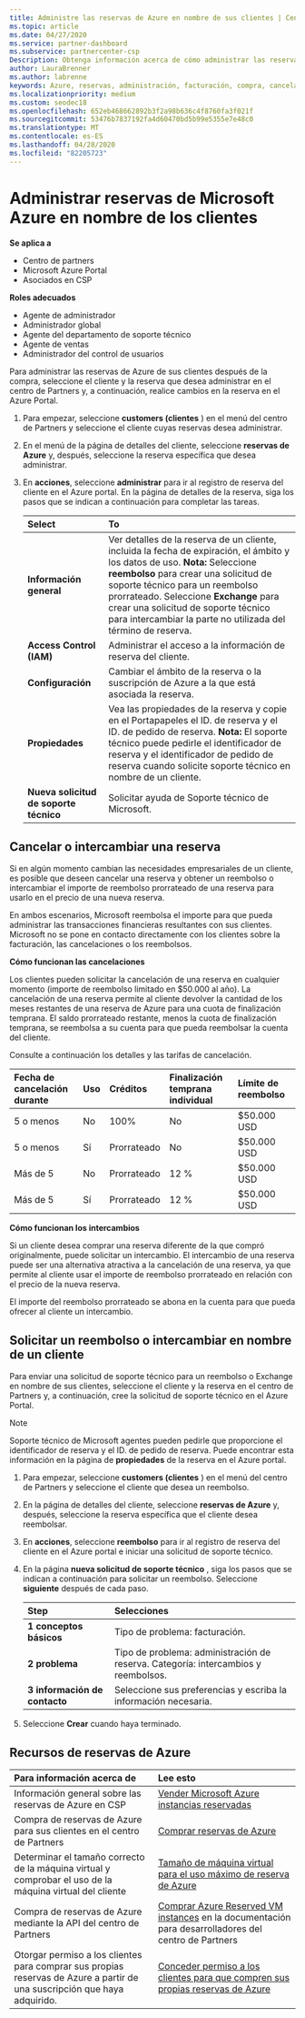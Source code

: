 ```yaml
---
title: Administre las reservas de Azure en nombre de sus clientes | Centro de Partners
ms.topic: article
ms.date: 04/27/2020
ms.service: partner-dashboard
ms.subservice: partnercenter-csp
Description: Obtenga información acerca de cómo administrar las reservas de Azure en nombre de un cliente, incluido cómo cancelar una reserva, intercambiar una reserva o solicitar un reembolso.
author: LauraBrenner
ms.author: labrenne
keywords: Azure, reservas, administración, facturación, compra, cancelación, intercambio, cuota de finalización anticipada
ms.localizationpriority: medium
ms.custom: seodec18
ms.openlocfilehash: 652eb468662892b3f2a98b636c4f8760fa3f021f
ms.sourcegitcommit: 53476b7837192fa4d60470bd5b99e5355e7e48c0
ms.translationtype: MT
ms.contentlocale: es-ES
ms.lasthandoff: 04/28/2020
ms.locfileid: "82205723"
---
```

# <a name="manage-microsoft-azure-reservations-on-behalf-of-your-customers"></a>Administrar reservas de Microsoft Azure en nombre de los clientes

**Se aplica a**

- Centro de partners
- Microsoft Azure Portal 
- Asociados en CSP

**Roles adecuados**

- Agente de administrador
- Administrador global
- Agente del departamento de soporte técnico
- Agente de ventas
- Administrador del control de usuarios

Para administrar las reservas de Azure de sus clientes después de la compra, seleccione el cliente y la reserva que desea administrar en el centro de Partners y, a continuación, realice cambios en la reserva en el Azure Portal.

1. Para empezar, seleccione **customers (clientes** ) en el menú del centro de Partners y seleccione el cliente cuyas reservas desea administrar. 

2. En el menú de la página de detalles del cliente, seleccione **reservas de Azure** y, después, seleccione la reserva específica que desea administrar.  

3. En **acciones**, seleccione **administrar** para ir al registro de reserva del cliente en el Azure portal. En la página de detalles de la reserva, siga los pasos que se indican a continuación para completar las tareas.  

    | **Select**   | **To**    |
    |:-----------------------------|:-----------------|
    | **Información general**   | Ver detalles de la reserva de un cliente, incluida la fecha de expiración, el ámbito y los datos de uso. **Nota:** Seleccione **reembolso** para crear una solicitud de soporte técnico para un reembolso prorrateado. Seleccione **Exchange** para crear una solicitud de soporte técnico para intercambiar la parte no utilizada del término de reserva.  
    | **Access Control (IAM)**   | Administrar el acceso a la información de reserva del cliente.|
    | **Configuración**   | Cambiar el ámbito de la reserva o la suscripción de Azure a la que está asociada la reserva.    |
    | **Propiedades**   | Vea las propiedades de la reserva y copie en el Portapapeles el ID. de reserva y el ID. de pedido de reserva. **Nota:** El soporte técnico puede pedirle el identificador de reserva y el identificador de pedido de reserva cuando solicite soporte técnico en nombre de un cliente.    |
    | **Nueva solicitud de soporte técnico**    | Solicitar ayuda de Soporte técnico de Microsoft.   |
 
## <a name="cancel-or-exchange-a-reservation"></a>Cancelar o intercambiar una reserva 

Si en algún momento cambian las necesidades empresariales de un cliente, es posible que deseen cancelar una reserva y obtener un reembolso o intercambiar el importe de reembolso prorrateado de una reserva para usarlo en el precio de una nueva reserva.

En ambos escenarios, Microsoft reembolsa el importe para que pueda administrar las transacciones financieras resultantes con sus clientes. Microsoft no se pone en contacto directamente con los clientes sobre la facturación, las cancelaciones o los reembolsos.


**Cómo funcionan las cancelaciones**

Los clientes pueden solicitar la cancelación de una reserva en cualquier momento (importe de reembolso limitado en $50.000 al año). La cancelación de una reserva permite al cliente devolver la cantidad de los meses restantes de una reserva de Azure para una cuota de finalización temprana. El saldo prorrateado restante, menos la cuota de finalización temprana, se reembolsa a su cuenta para que pueda reembolsar la cuenta del cliente. 

Consulte a continuación los detalles y las tarifas de cancelación.


|**Fecha de cancelación**<br> durante   |**Uso**    |**Créditos**  |**Finalización temprana**<br> individual    |**Límite de reembolso** | 
|:----------------------------------|:------------|:-----------|:--------------------------------|:--------------|
|5 o menos                         | No          | 100%       | No                              | $50.000 USD   |
|5 o menos                         | Sí         | Prorrateado  | No                              | $50.000 USD   |
|Más de 5                        | No          | Prorrateado  | 12 %                             | $50.000 USD   |
|Más de 5                        | Sí         | Prorrateado  | 12 %                             | $50.000 USD   |


**Cómo funcionan los intercambios** 

Si un cliente desea comprar una reserva diferente de la que compró originalmente, puede solicitar un intercambio. El intercambio de una reserva puede ser una alternativa atractiva a la cancelación de una reserva, ya que permite al cliente usar el importe de reembolso prorrateado en relación con el precio de la nueva reserva. 

El importe del reembolso prorrateado se abona en la cuenta para que pueda ofrecer al cliente un intercambio.


## <a name="request-a-refund-or-exchange-on-behalf-of-a-customer"></a>Solicitar un reembolso o intercambiar en nombre de un cliente 

Para enviar una solicitud de soporte técnico para un reembolso o Exchange en nombre de sus clientes, seleccione el cliente y la reserva en el centro de Partners y, a continuación, cree la solicitud de soporte técnico en el Azure Portal. 

>[!NOTE]
>Soporte técnico de Microsoft agentes pueden pedirle que proporcione el identificador de reserva y el ID. de pedido de reserva. Puede encontrar esta información en la página de **propiedades** de la reserva en el Azure portal. 

1. Para empezar, seleccione **customers (clientes** ) en el menú del centro de Partners y seleccione el cliente que desea un reembolso. 

2. En la página de detalles del cliente, seleccione **reservas de Azure** y, después, seleccione la reserva específica que el cliente desea reembolsar.  

3. En **acciones**, seleccione **reembolso** para ir al registro de reserva del cliente en el Azure portal e iniciar una solicitud de soporte técnico.  

4. En la página **nueva solicitud de soporte técnico** , siga los pasos que se indican a continuación para solicitar un reembolso. Seleccione **siguiente** después de cada paso. 

    |**Step**                    |**Selecciones**    |
    |:---------------------------|:-----------------|
    |**1 conceptos básicos**                |Tipo de problema: facturación.  |
    |**2 problema**               |Tipo de problema: administración de reserva. Categoría: intercambios y reembolsos. |
    |**3 información de contacto**   |Seleccione sus preferencias y escriba la información necesaria. 

5.  Seleccione **Crear** cuando haya terminado.

## <a name="azure-reservations-resources"></a>Recursos de reservas de Azure
|**Para información acerca de**   |**Lee esto**    |
|:-----------------------------|:-----------------|
|Información general sobre las reservas de Azure en CSP  | [Vender Microsoft Azure instancias reservadas](azure-reservations.md) |
|Compra de reservas de Azure para sus clientes en el centro de Partners   | [Comprar reservas de Azure](azure-reservations-buying.md) |
|Determinar el tamaño correcto de la máquina virtual y comprobar el uso de la máquina virtual del cliente   | [Tamaño de máquina virtual para el uso máximo de reserva de Azure](azure-usage.md)   |
|Compra de reservas de Azure mediante la API del centro de Partners | [Comprar Azure Reserved VM instances](https://docs.microsoft.com/partner-center/develop/purchase-azure-reservations) en la documentación para desarrolladores del centro de Partners   |
|Otorgar permiso a los clientes para comprar sus propias reservas de Azure a partir de una suscripción que haya adquirido. | [Conceder permiso a los clientes para que compren sus propias reservas de Azure](give-customers-permission.md)   |

